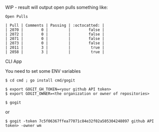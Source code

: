 WIP - result will output open pulls something like:

```
Open Pulls

| Pull | Comments | Passing | :octocatted: |
| 2070 |        0 |         |        false |
| 2072 |        0 |         |        false |
| 2071 |        0 |         |        false |
| 2073 |        0 |         |        false |
| 2011 |        3 |         |         true |
| 2058 |        3 |         |         true |
```

CLI App

You need to set some ENV variables

```
$ cd cmd ; go install cmd/gogit
```

```
$ export GOGIT_GH_TOKEN=<your github API token>
$ export GOGIT_OWNER=<the organization or owner of repositories>

$ gogit
```

or

```
$ gogit -token 7c5f06367ffea77071c84e32f02a505304248097 github API token> -owner wm
```
